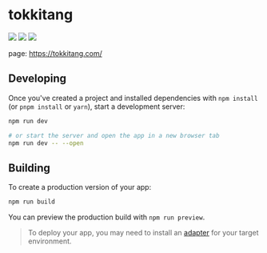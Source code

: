 # tokkitang

![](https://img.shields.io/badge/language-Typescript-yellow) ![](https://img.shields.io/badge/framework-sveltekit-brightgreen) ![](https://img.shields.io/badge/css-tailwind-red)

page: https://tokkitang.com/

## Developing

Once you've created a project and installed dependencies with `npm install` (or `pnpm install` or `yarn`), start a development server:

```bash
npm run dev

# or start the server and open the app in a new browser tab
npm run dev -- --open
```

## Building

To create a production version of your app:

```bash
npm run build
```

You can preview the production build with `npm run preview`.

> To deploy your app, you may need to install an [adapter](https://kit.svelte.dev/docs/adapters) for your target environment.
